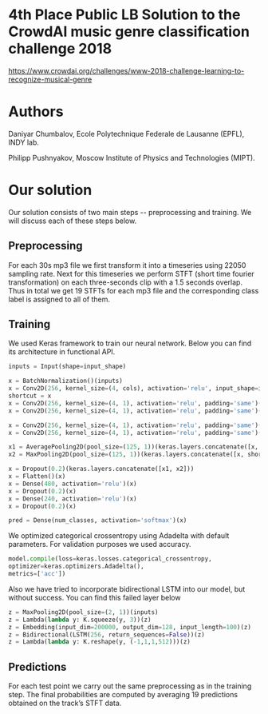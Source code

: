 # 4th Place Public LB Solution to the CrowdAI music genre classification challenge 2018

https://www.crowdai.org/challenges/www-2018-challenge-learning-to-recognize-musical-genre

# Authors

Daniyar Chumbalov, Ecole Polytechnique Federale de Lausanne (EPFL), INDY lab.

Philipp Pushnyakov, Moscow Institute of Physics and Technologies (MIPT). 

# Our solution

Our solution consists of two main steps -- preprocessing and training. We will discuss each of these steps below.

## Preprocessing

For each 30s mp3 file we first transform it into a timeseries using 22050 sampling rate. Next for this timeseries we perform STFT (short time fourier transformation) on each three-seconds clip with a 1.5 seconds overlap. Thus in total we get 19 STFTs for each mp3 file and the corresponding class label is assigned to all of them.

## Training
We used Keras framework to train our neural network. Below you can find its architecture in functional API. 

```python
inputs = Input(shape=input_shape)

x = BatchNormalization()(inputs)
x = Conv2D(256, kernel_size=(4, cols), activation='relu', input_shape=input_shape)(x)
shortcut = x
x = Conv2D(256, kernel_size=(4, 1), activation='relu', padding='same')(x)
x = Conv2D(256, kernel_size=(4, 1), activation='relu', padding='same')(x)

x = Conv2D(256, kernel_size=(4, 1), activation='relu', padding='same')(x)
x = Conv2D(256, kernel_size=(4, 1), activation='relu', padding='same')(x)

x1 = AveragePooling2D(pool_size=(125, 1))(keras.layers.concatenate([x, shortcut]))
x2 = MaxPooling2D(pool_size=(125, 1))(keras.layers.concatenate([x, shortcut]))

x = Dropout(0.2)(keras.layers.concatenate([x1, x2]))
x = Flatten()(x)
x = Dense(480, activation='relu')(x)
x = Dropout(0.2)(x)
x = Dense(240, activation='relu')(x)
x = Dropout(0.2)(x)

pred = Dense(num_classes, activation='softmax')(x)
```

We optimized categorical crossentropy using Adadelta with default parameters. For validation purposes we used accuracy.
```python
model.compile(loss=keras.losses.categorical_crossentropy,
optimizer=keras.optimizers.Adadelta(),
metrics=['acc'])
```



Also we have tried to incorporate bidirectional LSTM into our model, but without success. You can find this failed layer below

```python
z = MaxPooling2D(pool_size=(2, 1))(inputs)
z = Lambda(lambda y: K.squeeze(y, 3))(z)
z = Embedding(input_dim=200000, output_dim=128, input_length=100)(z)
z = Bidirectional(LSTM(256, return_sequences=False))(z)
z = Lambda(lambda y: K.reshape(y, (-1,1,1,512)))(z)
```



## Predictions

For each test point we carry out the same preprocessing as in the training step. The final probabilities are computed by averaging 19 predictions obtained on the track’s STFT data.
